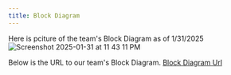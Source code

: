 ```yaml
---
title: Block Diagram
---
```

Here is pciture of the team's Block Diagram as of 1/31/2025
![Screenshot 2025-01-31 at 11 43 11 PM](https://github.com/user-attachments/assets/c44fc026-d036-49b8-a4a4-a27830fbcfba)


Below is the URL to our team's Block Diagram. 
[Block Diagram Url](https://drive.google.com/drive/u/1/folders/19I_488VRz9nsvQRNoa4jgeBesulI3tln)

